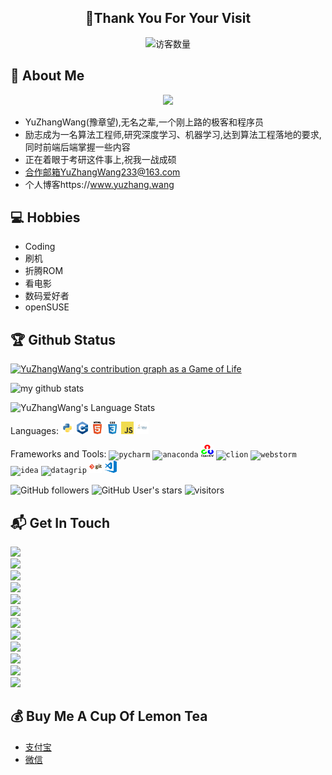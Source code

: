 <!-- 欢迎界面并展示访问次数 -->
<h2 align="center">👋Thank You For Your Visit</h2>
<div align="center">
<img src="https://profile-counter.glitch.me/YuZhangWang/count.svg" alt="访客数量">
</div>

<!-- 关于我的一些生活信息 -->
## 🤵 About Me
<div align="center">
<img src="https://cdn.jsdelivr.net/gh/YuZhangWang/Creative_pictures01@main/img/20210822063237.gif" width=45%/> 
</div>

- YuZhangWang(豫章望),无名之辈,一个刚上路的极客和程序员  
- 励志成为一名算法工程师,研究深度学习、机器学习,达到算法工程落地的要求,同时前端后端掌握一些内容
- 正在着眼于考研这件事上,祝我一战成硕
- 合作邮箱YuZhangWang233@163.com
- 个人博客https://www.yuzhang.wang

<!-- 我的一些兴趣爱好信息 -->
## 💻 Hobbies
- Coding 
- 刷机 
- 折腾ROM 
- 看电影 
- 数码爱好者
- openSUSE

<!-- 关于我的一些编程信息,例如Github状态,Github仓库内编程语言使用情况统计,常用的编程语言,常用的编程框架和IDE工具,Github粉丝点赞访客 -->
## 🏆 Github Status
<!-- Github小动图 -->
[![YuZhangWang's contribution graph as a Game of Life](https://github4life.herokuapp.com/YuZhangWang.gif)](https://github4life.herokuapp.com/YuZhangWang)

<!-- Github状态 -->
<p align="left">
<img src="https://github-readme-stats.vercel.app/api?username=YuZhangWang&show_icons=true&theme=tokyonight" alt="my github stats" width="420"/>
</P>

<!-- Github仓库内编程语言使用情况统计 -->
![YuZhangWang's Language Stats](https://github-readme-stats.anuraghazra1.vercel.app/api/top-langs/?username=YuZhangWang&show_icons=true) 
 
<!-- 常用的编程语言 -->
Languages:
<code><img height="20" src="https://raw.githubusercontent.com/github/explore/80688e429a7d4ef2fca1e82350fe8e3517d3494d/topics/python/python.png" alt="python" /></code>
<code><img height="20" src="https://raw.githubusercontent.com/github/explore/80688e429a7d4ef2fca1e82350fe8e3517d3494d/topics/cpp/cpp.png" alt="cpp" /></code>
<code><img height="20" src="https://raw.githubusercontent.com/github/explore/80688e429a7d4ef2fca1e82350fe8e3517d3494d/topics/html/html.png" alt="html" /></code>
<code><img height="20" src="https://raw.githubusercontent.com/github/explore/80688e429a7d4ef2fca1e82350fe8e3517d3494d/topics/css/css.png" alt="css" /></code>
<code><img height="20" src="https://raw.githubusercontent.com/github/explore/80688e429a7d4ef2fca1e82350fe8e3517d3494d/topics/javascript/javascript.png" alt="javascript" /></code>
<code><img height="20" src="https://raw.githubusercontent.com/github/explore/80688e429a7d4ef2fca1e82350fe8e3517d3494d/topics/java/java.png" alt="java" /></code>

<!-- 常用的编程框架和IDE工具 -->
Frameworks and Tools:
<code><img height="20" src="https://resources.jetbrains.com/storage/products/pycharm/img/meta/pycharm_logo_300x300.png" alt="pycharm" /></code>
<code><img height="20" src="https://simpleicons.org/icons/anaconda.svg" alt="anaconda" /></code>
<code><img height="20" src="https://raw.githubusercontent.com/github/explore/80688e429a7d4ef2fca1e82350fe8e3517d3494d/topics/opencv/opencv.png"/></code>
<code><img height="20" src="https://resources.jetbrains.com/storage/products/clion/img/meta/clion_logo_300x300.png" alt="clion"/></code>
<code><img height="20" src="https://resources.jetbrains.com/storage/products/webstorm/img/meta/webstorm_logo_300x300.png" alt="webstorm"/></code>
<code><img height="20" src="https://cdn.jsdelivr.net/gh/YuZhangWang/Creative_pictures01@main/img/20210822072107.svg" alt="idea"/></code>
<code><img height="20" src="https://resources.jetbrains.com/storage/products/datagrip/img/meta/datagrip_logo_300x300.png" alt="datagrip"/></code>
<code><img height="20" src="https://raw.githubusercontent.com/github/explore/80688e429a7d4ef2fca1e82350fe8e3517d3494d/topics/git/git.png" alt="git" /></code>
<code><img height="20" src="https://raw.githubusercontent.com/github/explore/80688e429a7d4ef2fca1e82350fe8e3517d3494d/topics/visual-studio-code/visual-studio-code.png" alt="visual-studio-code" /></code>

<!-- Github粉丝点赞访客 -->
![GitHub followers](https://img.shields.io/github/followers/YuZhangWang)
![GitHub User's stars](https://img.shields.io/github/stars/YuZhangWang)
![visitors](https://visitor-badge.glitch.me/badge?page_id=yuzhangwang.yuzhangwang)

<!-- 各种平台联系方式 -->
## 📬 Get In Touch
<!-- CSDN -->
<a href="https://blog.csdn.net/qq_43616274" target="_blank"> 
<img src="https://img.shields.io/badge/CSDN-YuZhangWang-%23FC5531">
</a>
</br>
<!-- 掘金 -->
<a href="https://juejin.cn/user/4476867080633319" target="_blank"> 
<img src="https://img.shields.io/badge/%E6%8E%98%E9%87%91-YuZhangWang-%231E80FF">
</a>
</br>
<!-- 知乎 -->
<a href="https://www.zhihu.com/people/sha-li-sha-qi-de-qing-mang" target="_blank"> 
<img src="https://img.shields.io/badge/%E7%9F%A5%E4%B9%8E-YuZhangWang-%230066FF">
</a>
</br>
<!-- Github -->
<a href="https://github.com/YuZhangWang" target="_blank"> 
<img src="https://img.shields.io/badge/Github-YuZhangWang-%2324292F">
</a>
</br>
<!-- Gitee -->
<a href="https://gitee.com/YuZhangWang233" target="_blank"> 
<img src="https://img.shields.io/badge/Gitee-YuZhangWang-%23C71D23">
</a>
</br>
<!-- LeetCode -->
<a href="https://leetcode-cn.com/u/yuzhangwang/" target="_blank"> 
<img src="https://img.shields.io/badge/LeetCode-YuZhangWang-%23FFA119">
</a>
</br>
<!-- bilibili -->
<a href="https://space.bilibili.com/19474542" target="_blank"> 
<img src="https://img.shields.io/badge/bilibili-YuZhangWang-%23FB7299">
</a>
</br>
<!-- QQ -->
<a href="https://cdn.jsdelivr.net/gh/YuZhangWang/Creative_pictures01@main/2021/03/09/qrcode_1615295622746.jpg" target="_blank"> 
<img src="https://img.shields.io/badge/QQ-YuZhangWang-%2350BCFE">
</a>
</br>
<!-- 微信 -->
<a href="https://cdn.jsdelivr.net/gh/YuZhangWang/Creative_pictures01@main/2021/03/09/mmqrcode1615295634051.png" target="_blank"> 
<img src="https://img.shields.io/badge/%E5%BE%AE%E4%BF%A1-YuZhangWang-%231AAD19">
</a>
</br>
<!-- 酷安 -->
<a href="http://www.coolapk.com/u/1670757" target="_blank"> 
<img src="https://img.shields.io/badge/%E9%85%B7%E5%AE%89-YuZhangWang-%2311C273">
</a>
</br>
<!-- 微博 -->
<a href="https://weibo.com/u/5603095987" target="_blank"> 
<img src="https://img.shields.io/badge/%E5%BE%AE%E5%8D%9A-YuZhangWang-%23FAD441">
</a>
</br>
<!-- 网易云 -->
<a href="https://music.163.com/#/user/home?id=340104770" target="_blank"> 
<img src="https://img.shields.io/badge/%E7%BD%91%E6%98%93%E4%BA%91-YuZhangWang-%23DF001B">
</a>

<!-- 请我喝杯柠檬红茶叭 -->
## 💰 Buy Me A Cup Of Lemon Tea
- [支付宝](https://cdn.jsdelivr.net/gh/YuZhangWang/Creative_pictures01@main/2021/03/09/1615297259162__01.jpg)  
- [微信](https://cdn.jsdelivr.net/gh/YuZhangWang/Creative_pictures01@main/2021/03/09/mm_facetoface_collect_qrcode_1615297272472__01.png)  
